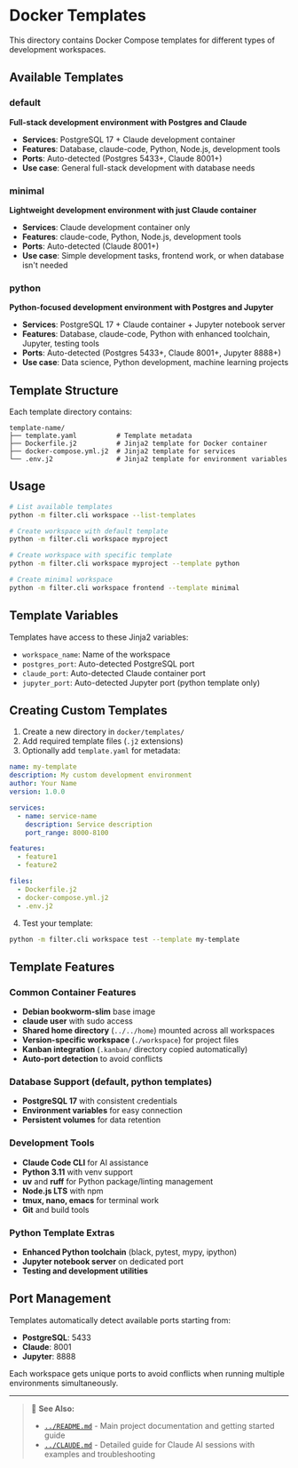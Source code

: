# Docker Templates

This directory contains Docker Compose templates for different types of development workspaces.

## Available Templates

### default
**Full-stack development environment with Postgres and Claude**

- **Services**: PostgreSQL 17 + Claude development container
- **Features**: Database, claude-code, Python, Node.js, development tools
- **Ports**: Auto-detected (Postgres 5433+, Claude 8001+)
- **Use case**: General full-stack development with database needs

### minimal
**Lightweight development environment with just Claude container**

- **Services**: Claude development container only
- **Features**: claude-code, Python, Node.js, development tools
- **Ports**: Auto-detected (Claude 8001+)
- **Use case**: Simple development tasks, frontend work, or when database isn't needed

### python
**Python-focused development environment with Postgres and Jupyter**

- **Services**: PostgreSQL 17 + Claude container + Jupyter notebook server
- **Features**: Database, claude-code, Python with enhanced toolchain, Jupyter, testing tools
- **Ports**: Auto-detected (Postgres 5433+, Claude 8001+, Jupyter 8888+)
- **Use case**: Data science, Python development, machine learning projects

## Template Structure

Each template directory contains:

```
template-name/
├── template.yaml          # Template metadata
├── Dockerfile.j2          # Jinja2 template for Docker container
├── docker-compose.yml.j2  # Jinja2 template for services
└── .env.j2                # Jinja2 template for environment variables
```

## Usage

```bash
# List available templates
python -m filter.cli workspace --list-templates

# Create workspace with default template
python -m filter.cli workspace myproject

# Create workspace with specific template
python -m filter.cli workspace myproject --template python

# Create minimal workspace
python -m filter.cli workspace frontend --template minimal
```

## Template Variables

Templates have access to these Jinja2 variables:

- `workspace_name`: Name of the workspace
- `postgres_port`: Auto-detected PostgreSQL port
- `claude_port`: Auto-detected Claude container port
- `jupyter_port`: Auto-detected Jupyter port (python template only)

## Creating Custom Templates

1. Create a new directory in `docker/templates/`
2. Add required template files (`.j2` extensions)
3. Optionally add `template.yaml` for metadata:

```yaml
name: my-template
description: My custom development environment
author: Your Name
version: 1.0.0

services:
  - name: service-name
    description: Service description
    port_range: 8000-8100

features:
  - feature1
  - feature2

files:
  - Dockerfile.j2
  - docker-compose.yml.j2
  - .env.j2
```

4. Test your template:
```bash
python -m filter.cli workspace test --template my-template
```

## Template Features

### Common Container Features
- **Debian bookworm-slim** base image
- **claude user** with sudo access
- **Shared home directory** (`../../home`) mounted across all workspaces
- **Version-specific workspace** (`./workspace`) for project files
- **Kanban integration** (`.kanban/` directory copied automatically)
- **Auto-port detection** to avoid conflicts

### Database Support (default, python templates)
- **PostgreSQL 17** with consistent credentials
- **Environment variables** for easy connection
- **Persistent volumes** for data retention

### Development Tools
- **Claude Code CLI** for AI assistance
- **Python 3.11** with venv support
- **uv** and **ruff** for Python package/linting management
- **Node.js LTS** with npm
- **tmux, nano, emacs** for terminal work
- **Git** and build tools

### Python Template Extras
- **Enhanced Python toolchain** (black, pytest, mypy, ipython)
- **Jupyter notebook server** on dedicated port
- **Testing and development utilities**

## Port Management

Templates automatically detect available ports starting from:
- **PostgreSQL**: 5433
- **Claude**: 8001  
- **Jupyter**: 8888

Each workspace gets unique ports to avoid conflicts when running multiple environments simultaneously.

---

> 📖 **See Also:**
> - [`../README.md`](../README.md) - Main project documentation and getting started guide  
> - [`../CLAUDE.md`](../CLAUDE.md) - Detailed guide for Claude AI sessions with examples and troubleshooting